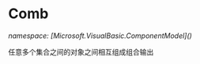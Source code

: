﻿# Comb
_namespace: [Microsoft.VisualBasic.ComponentModel](<a href="#" onClick="load('/docs/Microsoft.VisualBasic.ComponentModel/index.md')"></a>)_

任意多个集合之间的对象之间相互组成组合输出




